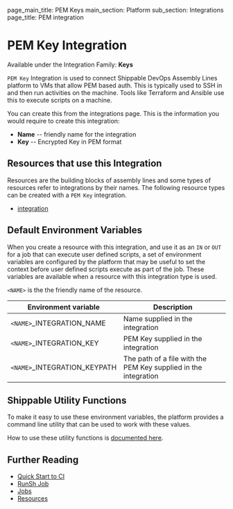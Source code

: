 page_main_title: PEM Keys
main_section: Platform
sub_section: Integrations
page_title: PEM integration

# PEM Key Integration

Available under the Integration Family: **Keys**

`PEM Key` Integration is used to connect Shippable DevOps Assembly Lines platform to VMs that allow PEM based auth. This is typically used to SSH in and then run activities on the machine. Tools like Terraform and Ansible use this to execute scripts on a machine.

You can create this from the integrations page. This is the information you would require to create this integration:

* **Name** -- friendly name for the integration
* **Key** -- Encrypted Key in PEM format

## Resources that use this Integration
Resources are the building blocks of assembly lines and some types of resources refer to integrations by their names. The following resource types can be created with a `PEM Key` integration.

* [integration](/platform/workflow/resource/integration)

## Default Environment Variables
When you create a resource with this integration, and use it as an `IN` or `OUT` for a job that can execute user defined scripts, a set of environment variables are configured by the platform that may be useful to set the context before user defined scripts execute as part of the job. These variables are available when a resource with this integration type is used.

`<NAME>` is the the friendly name of the resource.

| Environment variable						| Description                         |
| ------------- 								|------------------------------------ |
| `<NAME>`\_INTEGRATION\_NAME   			| Name supplied in the integration |
| `<NAME>`\_INTEGRATION\_KEY				| PEM Key supplied in the integration |
| `<NAME>`\_INTEGRATION\_KEYPATH				| The path of a file with the PEM Key supplied in the integration |

## Shippable Utility Functions
To make it easy to use these environment variables, the platform provides a command line utility that can be used to work with these values.

How to use these utility functions is [documented here](/platform/tutorial/workflow/using-shipctl).

## Further Reading
* [Quick Start to CI](/getting-started/ci-sample)
* [RunSh Job](/platform/workflow/job/runsh)
* [Jobs](/platform/workflow/job/overview)
* [Resources](/platform/workflow/resource/overview)

